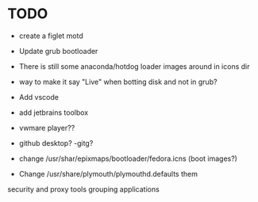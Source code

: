 # TODO

- create a figlet motd
- Update grub bootloader
- There is still some anaconda/hotdog loader images around in icons dir

- way to make it say "Live" when botting disk and not in grub?
- Add vscode
- add jetbrains toolbox
- vwmare player??
- github desktop? -gitg?
- change /usr/shar/epixmaps/bootloader/fedora.icns (boot images?)
- Change /usr/share/plymouth/plymouthd.defaults them


security and proxy tools
grouping applications
